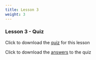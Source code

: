 ```yaml
---
title: Lesson 3
weight: 3
---
```


### Lesson 3 - Quiz

Click to download the <a href="../Work Ethic, Teamwork, Communication Template.docx" download>quiz</a> for this lesson

Click to download the <a href="../Unit 2 Quiz Bank.docx" download>answers</a> to the quiz